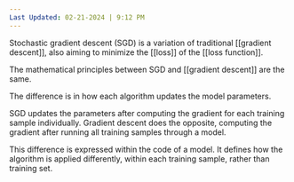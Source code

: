 ```yaml
---
Last Updated: 02-21-2024 | 9:12 PM
---
```

Stochastic gradient descent (SGD) is a variation of traditional [[gradient descent]], also aiming to minimize the [[loss]] of the [[loss function]].

The mathematical principles between SGD and [[gradient descent]] are the same.

The difference is in how each algorithm updates the model parameters.

SGD updates the parameters after computing the gradient for each training sample individually. Gradient descent does the opposite, computing the gradient after running all training samples through a model.

This difference is expressed within the code of a model. It defines how the algorithm is applied differently, within each training sample, rather than training set.



 